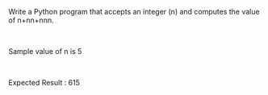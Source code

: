 Write a Python program that accepts an integer (n) and computes the value of n+nn+nnn.

<br>

Sample value of n is 5

<br>

Expected Result : 615